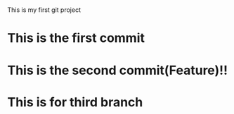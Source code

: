 #
This is my first git project

# This is the first commit

# This is the second commit(Feature)!!

# This is for third branch